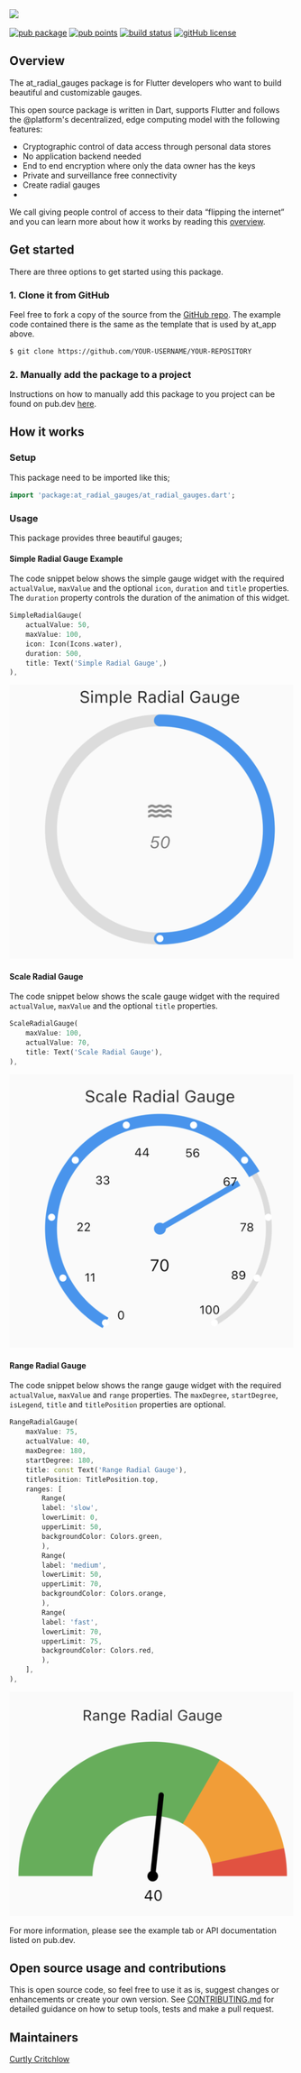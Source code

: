 <!---
Adding the atPlatform logos gives a nice look for your readme
-->
<img width=250px src="https://atsign.dev/assets/img/atPlatform_logo_gray.svg?sanitize=true">

<!---
Add a badge bar for your package by replacing at_radial_gauges below with
your package name below and at_radial_gauges with the name of the repo
-->
[![pub package](https://img.shields.io/pub/v/at_radial_gauges)](https://pub.dev/packages/at_radial_gauges) [![pub points](https://badges.bar/at_radial_gauges/pub%20points)](https://pub.dev/packages/at_radial_gauges/score) [![build status](https://github.com/atsign-foundation/at_radial_gauges/actions/workflows/at_radial_gauges.yaml/badge.svg?branch=trunk)](https://github.com/atsign-foundation/at_radial_gauges/actions/workflows/at_radial_gauges.yaml) [![gitHub license](https://img.shields.io/badge/license-BSD3-blue.svg)](./LICENSE)

<!--- this is a table version
| [![pub package](https://img.shields.io/pub/v/at_radial_gauges)](https://pub.dev/packages/at_radial_gauges) | [![pub points](https://badges.bar/at_radial_gauges/pub%20points)](https://pub.dev/packages/at_radial_gauges/score) | [![build status](https://github.com/atsign-foundation/at_radial_gauges/actions/workflows/at_radial_gauges.yaml/badge.svg?branch=trunk)](https://github.com/atsign-foundation/at_radial_gauges/actions/workflows/at_radial_gauges.yaml) | [![gitHub license](https://img.shields.io/badge/license-BSD3-blue.svg)](./LICENSE) |
| ---------------------------------------------------------------------------------------------------------- | ------------------------------------------------------------------------------------------------------------------ | -------------------------------------------------------------------------------------------------------------------------------------------------------------------------------------------------------------------------------------- | ---------------------------------------------------------------------------------- ||
-->
## Overview
<!---
## Who is this for?
The README should be addressed to somebody who's never seen this before.
But also don't assume that they're a novice.
-->
The at_radial_gauges package is for Flutter developers who want to build beautiful and customizable gauges.

<!---
Give some context and state the intent - we welcome contributions - we want
pull requests and to hear about issues. Include the boilerplate language
below to add some context to @‎platform packages 
-->
This open source package is written in Dart, supports Flutter and follows the
@‎platform's decentralized, edge computing model with the following features: 
- Cryptographic control of data access through personal data stores
- No application backend needed
- End to end encryption where only the data owner has the keys
- Private and surveillance free connectivity
- Create radial gauges
- <!--- add package features here -->

We call giving people control of access to their data “flipping the internet”
and you can learn more about how it works by reading this
[overview](https://atsign.dev/docs/overview/).

<!---
Does this package publish to pub.dev or similar? This README will be the
first thing that developers see there and should be written such that it
lets them quickly assess if it fits their need.
-->
## Get started
There are three options to get started using this package.

<!---
If the package has a template that at_app uses to generate a skeleton app,
that is the quickest way for a developer to assess it and get going with
their app.
-->
<!-- ### 1. Quick start - generate a skeleton app with at_app
This package includes a working sample application in the
[Example](./example) directory that you can use to create a personalized
copy using ```at_app create``` in four commands.

```sh
$ flutter pub global activate at_app 
$ at_app create --sample=<package ID> <app name> 
$ cd <app name>
$ flutter run
```
Notes: 
1. You only need to run ```flutter pub global activate``` once
2. Use ```at_app.bat``` for Windows -->


<!---
Cloning the repo and example app from GitHub is the next option for a
developer to get started.
-->
### 1. Clone it from GitHub
<!---
Make sure to edit the link below to refer to your package repo.
-->
Feel free to fork a copy of the source from the [GitHub repo](https://github.com/atsign-foundation/at_gauges). The example code contained there is the same as the template that is used by at_app above.

```sh
$ git clone https://github.com/YOUR-USERNAME/YOUR-REPOSITORY
```

<!---
The last option is to use the traditionaL instructions for adding the package to a project which can be found on pub.dev. 
Please be sure to replace the package name in the url below the right one for this package.
-->
### 2. Manually add the package to a project

Instructions on how to manually add this package to you project can be found on pub.dev [here](https://pub.dev/packages/at_radial_gauges/install).

<!---
Include an explanation on how to setup and use the package
-->
## How it works

<!---
Add details on how to setup the package
-->
### Setup
This package need to be imported like this;
```dart
import 'package:at_radial_gauges/at_radial_gauges.dart';
```
<!---
Add details on how to use the package in an application
-->
### Usage

<!---
Make sure your source code annotations are clear and comprehensive.
-->

This package provides three beautiful gauges;

#### Simple Radial Gauge Example

The code snippet below shows the simple gauge widget with the required  `actualValue`, `maxValue` and the optional `icon`, `duration` and `title` properties. The `duration` property controls the duration of the animation of this widget.

```dart
SimpleRadialGauge(
    actualValue: 50,
    maxValue: 100,
    icon: Icon(Icons.water),
    duration: 500,
    title: Text('Simple Radial Gauge',)
),
```
![alt_text](images/simple_radial_gauge.png "Simple Radial Gauge")
#### Scale Radial Gauge

The code snippet below shows the scale gauge widget with the required  `actualValue`, `maxValue` and the optional `title` properties.
```dart
ScaleRadialGauge(
    maxValue: 100,
    actualValue: 70,
    title: Text('Scale Radial Gauge'),
),
```
![alt_text](images/scale_radial_gauge.png "Scale Radial Gauge")

#### Range Radial Gauge
The code snippet below shows the range gauge widget with the required  `actualValue`, `maxValue` and `range` properties. The  `maxDegree`, `startDegree`, `isLegend`, `title` and `titlePosition` properties are optional.

```dart
RangeRadialGauge(
    maxValue: 75,
    actualValue: 40,
    maxDegree: 180,
    startDegree: 180,
    title: const Text('Range Radial Gauge'),
    titlePosition: TitlePosition.top,
    ranges: [
        Range(
        label: 'slow',
        lowerLimit: 0,
        upperLimit: 50,
        backgroundColor: Colors.green,
        ),
        Range(
        label: 'medium',
        lowerLimit: 50,
        upperLimit: 70,
        backgroundColor: Colors.orange,
        ),
        Range(
        label: 'fast',
        lowerLimit: 70,
        upperLimit: 75,
        backgroundColor: Colors.red,
        ),
    ],
),
```
![alt_text](images/range_radial_gauge.png "Range Radial Gauge")

For more information, please see the example tab or API documentation listed on pub.dev. 


<!---
If we have any pages for these docs on atsign.dev site, it would be 
good to add links.(optional)
-->

<!---
You should include language like below if you would like others to contribute
to your package.
-->
## Open source usage and contributions
This is  open source code, so feel free to use it as is, suggest changes or 
enhancements or create your own version. See [CONTRIBUTING.md](CONTRIBUTING.md) 
for detailed guidance on how to setup tools, tests and make a pull request.

<!---
Have we correctly acknowledged the work of others (and their Trademarks etc.)
where appropriate (per the conditions of their LICENSE?
-->
<!-- 
## Acknowledgement/attribution 
-->

<!---
Who created this?  
Do they have complete GitHub profiles?  
How can they be contacted?  
Who is going to respond to pull requests?  
-->
## Maintainers
[Curtly Critchlow](https://github.com/CurtlyCritchlow)
<!---
## Checklist

- [ ] Writing and style
Does the writing flow, with proper grammar and correct spelling?

- [ ] SEO
Always keep in mind that developers will often use search to find solutions
to their needs. Make sure and add in terms that will help get this package to
the top of the search results for google, pub.dev and medium.com as a minimum.

- [ ] Links
Are the links to external resources correct?
Are the links to other parts of the project correct
(beware stuff carried over from previous repos where the
project might have lived during earlier development)?

- [ ] LICENSE
Which LICENSE are we using?  
Is the LICENSE(.md) file present?  
Does it have the correct dates, legal entities etc.?
-->